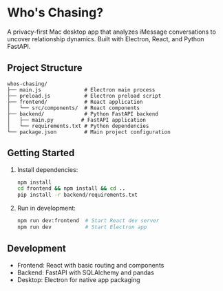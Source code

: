 # Who's Chasing?

A privacy-first Mac desktop app that analyzes iMessage conversations to uncover relationship dynamics. Built with Electron, React, and Python FastAPI.


## Project Structure

```
whos-chasing/
├── main.js              # Electron main process
├── preload.js           # Electron preload script
├── frontend/            # React application
│   └── src/components/  # React components
├── backend/             # Python FastAPI backend
│   ├── main.py         # FastAPI application
│   └── requirements.txt # Python dependencies
└── package.json         # Main project configuration
```

## Getting Started

1. Install dependencies:
   ```bash
   npm install
   cd frontend && npm install && cd ..
   pip install -r backend/requirements.txt
   ```

2. Run in development:
   ```bash
   npm run dev:frontend  # Start React dev server
   npm run dev           # Start Electron app
   ```

## Development

- Frontend: React with basic routing and components
- Backend: FastAPI with SQLAlchemy and pandas
- Desktop: Electron for native app packaging 